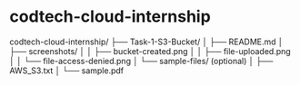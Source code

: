 # codtech-cloud-internship
codtech-cloud-internship/
├── Task-1-S3-Bucket/
│   ├── README.md
│   ├── screenshots/
│   │   ├── bucket-created.png
│   │   ├── file-uploaded.png
│   │   └── file-access-denied.png
│   └── sample-files/ (optional)
│       ├── AWS_S3.txt
│       └── sample.pdf

